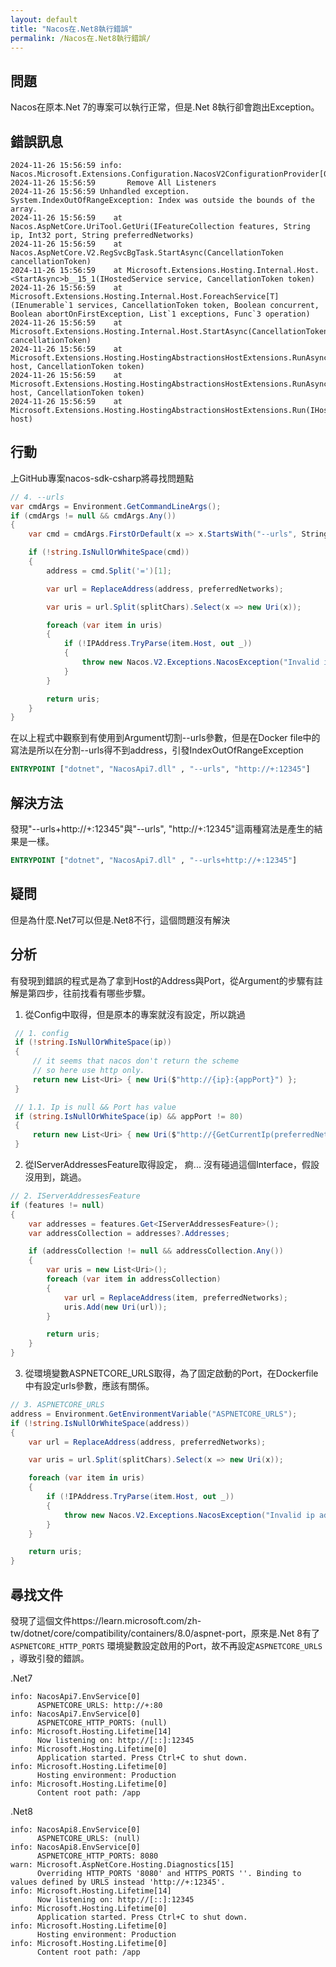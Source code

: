 ```yaml
---
layout: default
title: "Nacos在.Net8執行錯誤"
permalink: /Nacos在.Net8執行錯誤/
---
```


## 問題
Nacos在原本.Net 7的專案可以執行正常，但是.Net 8執行卻會跑出Exception。

## 錯誤訊息
``` log
2024-11-26 15:56:59 info: Nacos.Microsoft.Extensions.Configuration.NacosV2ConfigurationProvider[0]
2024-11-26 15:56:59       Remove All Listeners
2024-11-26 15:56:59 Unhandled exception. System.IndexOutOfRangeException: Index was outside the bounds of the array.
2024-11-26 15:56:59    at Nacos.AspNetCore.UriTool.GetUri(IFeatureCollection features, String ip, Int32 port, String preferredNetworks)
2024-11-26 15:56:59    at Nacos.AspNetCore.V2.RegSvcBgTask.StartAsync(CancellationToken cancellationToken)
2024-11-26 15:56:59    at Microsoft.Extensions.Hosting.Internal.Host.<StartAsync>b__15_1(IHostedService service, CancellationToken token)
2024-11-26 15:56:59    at Microsoft.Extensions.Hosting.Internal.Host.ForeachService[T](IEnumerable`1 services, CancellationToken token, Boolean concurrent, Boolean abortOnFirstException, List`1 exceptions, Func`3 operation)
2024-11-26 15:56:59    at Microsoft.Extensions.Hosting.Internal.Host.StartAsync(CancellationToken cancellationToken)
2024-11-26 15:56:59    at Microsoft.Extensions.Hosting.HostingAbstractionsHostExtensions.RunAsync(IHost host, CancellationToken token)
2024-11-26 15:56:59    at Microsoft.Extensions.Hosting.HostingAbstractionsHostExtensions.RunAsync(IHost host, CancellationToken token)
2024-11-26 15:56:59    at Microsoft.Extensions.Hosting.HostingAbstractionsHostExtensions.Run(IHost host)
```

## 行動
上GitHub專案nacos-sdk-csharp將尋找問題點
``` C#
// 4. --urls
var cmdArgs = Environment.GetCommandLineArgs();
if (cmdArgs != null && cmdArgs.Any())
{
    var cmd = cmdArgs.FirstOrDefault(x => x.StartsWith("--urls", StringComparison.OrdinalIgnoreCase));

    if (!string.IsNullOrWhiteSpace(cmd))
    {
        address = cmd.Split('=')[1];

        var url = ReplaceAddress(address, preferredNetworks);

        var uris = url.Split(splitChars).Select(x => new Uri(x));

        foreach (var item in uris)
        {
            if (!IPAddress.TryParse(item.Host, out _))
            {
                throw new Nacos.V2.Exceptions.NacosException("Invalid ip address from --urls");
            }
        }

        return uris;
    }
}
```

在以上程式中觀察到有使用到Argument切割--urls參數，但是在Docker file中的寫法是所以在分割--urls得不到address，引發IndexOutOfRangeException
``` Dockerfile
ENTRYPOINT ["dotnet", "NacosApi7.dll" , "--urls", "http://+:12345"]
```

## 解決方法
發現"--urls+http://+:12345"與"--urls", "http://+:12345"這兩種寫法是產生的結果是一樣。
``` Dockerfile
ENTRYPOINT ["dotnet", "NacosApi7.dll" , "--urls+http://+:12345"]
```

## 疑問
但是為什麼.Net7可以但是.Net8不行，這個問題沒有解決

## 分析
有發現到錯誤的程式是為了拿到Host的Address與Port，從Argument的步驟有註解是第四步，往前找看有哪些步驟。

1. 從Config中取得，但是原本的專案就沒有設定，所以跳過
``` C#
 // 1. config
 if (!string.IsNullOrWhiteSpace(ip))
 {
     // it seems that nacos don't return the scheme
     // so here use http only.
     return new List<Uri> { new Uri($"http://{ip}:{appPort}") };
 }

 // 1.1. Ip is null && Port has value
 if (string.IsNullOrWhiteSpace(ip) && appPort != 80)
 {
     return new List<Uri> { new Uri($"http://{GetCurrentIp(preferredNetworks)}:{appPort}") };
 }
```

2. 從IServerAddressesFeature取得設定， 痾... 沒有碰過這個Interface，假設沒用到，跳過。
``` C#
// 2. IServerAddressesFeature
if (features != null)
{
    var addresses = features.Get<IServerAddressesFeature>();
    var addressCollection = addresses?.Addresses;

    if (addressCollection != null && addressCollection.Any())
    {
        var uris = new List<Uri>();
        foreach (var item in addressCollection)
        {
            var url = ReplaceAddress(item, preferredNetworks);
            uris.Add(new Uri(url));
        }

        return uris;
    }
}
```

3. 從環境變數ASPNETCORE_URLS取得，為了固定啟動的Port，在Dockerfile中有設定urls參數，應該有關係。
``` C#
// 3. ASPNETCORE_URLS
address = Environment.GetEnvironmentVariable("ASPNETCORE_URLS");
if (!string.IsNullOrWhiteSpace(address))
{
    var url = ReplaceAddress(address, preferredNetworks);

    var uris = url.Split(splitChars).Select(x => new Uri(x));

    foreach (var item in uris)
    {
        if (!IPAddress.TryParse(item.Host, out _))
        {
            throw new Nacos.V2.Exceptions.NacosException("Invalid ip address from ASPNETCORE_URLS");
        }
    }

    return uris;
}
```

## 尋找文件
發現了這個文件https://learn.microsoft.com/zh-tw/dotnet/core/compatibility/containers/8.0/aspnet-port，原來是.Net 8有了`ASPNETCORE_HTTP_PORTS` 環境變數設定啟用的Port，故不再設定`ASPNETCORE_URLS` ，導致引發的錯誤。

.Net7
``` log
info: NacosApi7.EnvService[0]
      ASPNETCORE_URLS: http://+:80
info: NacosApi7.EnvService[0]
      ASPNETCORE_HTTP_PORTS: (null)
info: Microsoft.Hosting.Lifetime[14]
      Now listening on: http://[::]:12345
info: Microsoft.Hosting.Lifetime[0]
      Application started. Press Ctrl+C to shut down.
info: Microsoft.Hosting.Lifetime[0]
      Hosting environment: Production
info: Microsoft.Hosting.Lifetime[0]
      Content root path: /app
```

.Net8
``` log
info: NacosApi8.EnvService[0]
      ASPNETCORE_URLS: (null)
info: NacosApi8.EnvService[0]
      ASPNETCORE_HTTP_PORTS: 8080
warn: Microsoft.AspNetCore.Hosting.Diagnostics[15]
      Overriding HTTP_PORTS '8080' and HTTPS_PORTS ''. Binding to values defined by URLS instead 'http://+:12345'.
info: Microsoft.Hosting.Lifetime[14]
      Now listening on: http://[::]:12345
info: Microsoft.Hosting.Lifetime[0]
      Application started. Press Ctrl+C to shut down.
info: Microsoft.Hosting.Lifetime[0]
      Hosting environment: Production
info: Microsoft.Hosting.Lifetime[0]
      Content root path: /app
```